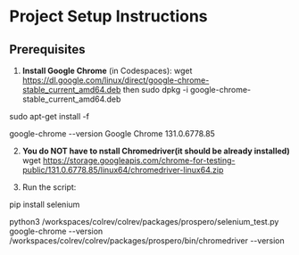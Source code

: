 # Project Setup Instructions

## Prerequisites
1. **Install Google Chrome** (in Codespaces):
wget https://dl.google.com/linux/direct/google-chrome-stable_current_amd64.deb
then
sudo dpkg -i google-chrome-stable_current_amd64.deb

sudo apt-get install -f

google-chrome --version
Google Chrome 131.0.6778.85

2. **You do NOT have to nstall Chromedriver(it should be already installed)**
wget https://storage.googleapis.com/chrome-for-testing-public/131.0.6778.85/linux64/chromedriver-linux64.zip



3. Run the script:

pip install selenium

python3 /workspaces/colrev/colrev/packages/prospero/selenium_test.py
google-chrome --version
/workspaces/colrev/colrev/packages/prospero/bin/chromedriver --version
